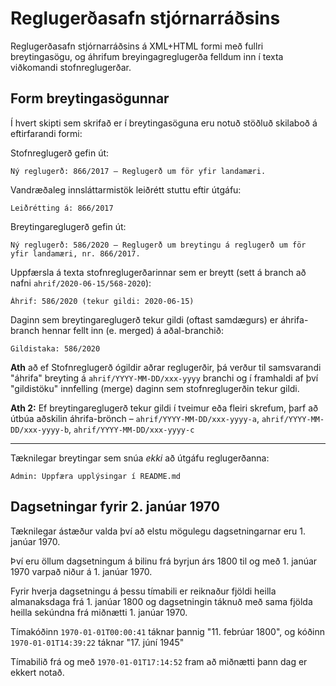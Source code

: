 # Reglugerðasafn stjórnarráðsins

Reglugerðasafn stjórnarráðsins á XML+HTML formi með fullri breytingasögu, og
áhrifum breyingagreglugerða felldum inn í texta viðkomandi stofnreglugerðar.

## Form breytingasögunnar

Í hvert skipti sem skrifað er í breytingasöguna eru notuð stöðluð skilaboð á
eftirfarandi formi:

Stofnreglugerð gefin út:

    Ný reglugerð: 866/2017 – Reglugerð um för yfir landamæri.

Vandræðaleg innsláttarmistök leiðrétt stuttu eftir útgáfu:

    Leiðrétting á: 866/2017

Breytingareglugerð gefin út:

    Ný reglugerð: 586/2020 – Reglugerð um breytingu á reglugerð um för yfir landamæri, nr. 866/2017.

Uppfærsla á texta stofnreglugerðarinnar sem er breytt (sett á branch að nafni
`ahrif/2020-06-15/568-2020`):

    Áhrif: 586/2020 (tekur gildi: 2020-06-15)

Daginn sem breytingareglugerð tekur gildi (oftast samdægurs) er áhrifa-branch
hennar fellt inn (e. merged) á aðal-branchið:

    Gildistaka: 586/2020

**Ath** að ef Stofnreglugerð ógildir aðrar reglugerðir, þá verður til
samsvarandi "áhrifa" breyting á `ahrif/YYYY-MM-DD/xxx-yyyy` branchi og í
framhaldi af því "gildistöku" innfelling (merge) daginn sem stofnreglugerðin
tekur gildi.

**Ath 2:** Ef breytingareglugerð tekur gildi í tveimur eða fleiri skrefum,
þarf að útbúa aðskilin áhrifa-brönch – `ahrif/YYYY-MM-DD/xxx-yyyy-a`,
`ahrif/YYYY-MM-DD/xxx-yyyy-b`, `ahrif/YYYY-MM-DD/xxx-yyyy-c`

---

Tæknilegar breytingar sem snúa _ekki_ að útgáfu reglugerðanna:

    Admin: Uppfæra upplýsingar í README.md

## Dagsetningar fyrir 2. janúar 1970

Tæknilegar ástæður valda því að elstu mögulegu dagsetningarnar eru 1.
janúar 1970.

Því eru öllum dagsetningum á bilinu frá byrjun árs 1800 til og með 1. janúar
1970 varpað niður á 1. janúar 1970.

Fyrir hverja dagsetningu á þessu tímabili er reiknaður fjöldi heilla
almanaksdaga frá 1. janúar 1800 og dagsetningin táknuð með sama fjölda heilla
sekúndna frá miðnætti 1. janúar 1970.

Tímakóðinn `1970-01-01T00:00:41` táknar þannig "11. febrúar 1800", og kóðinn
`1970-01-01T14:39:22` táknar "17. júní 1945"

Tímabilið frá og með `1970-01-01T17:14:52` fram að miðnætti þann dag er ekkert
notað.

